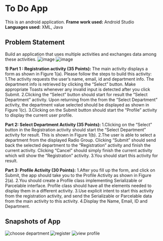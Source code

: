 # To Do App

This is an android application. 
**Frame work used:** Android Studio
**Languages used:** XML, Java

## Problem Statement

Build an  application  that  uses  multiple  activities  and exchanges data among these activities. 
![image](https://user-images.githubusercontent.com/70915043/137659661-184e2bf6-14f6-4af2-bd83-483ed415eeb1.png)
![image](https://user-images.githubusercontent.com/70915043/137659749-432a2164-38f2-4bdf-a472-446d874cf285.png)


**1) Part 1 :  Registration activity (35 Points):**
The  main  activity  displays  a  form  as  shown  in  Figure  1(a).  Please  follow  the  steps  to build this activity: 
1.The   activity   requests   the   user’s   name,   email,   id   and   department   info.   The department info is retrieved by clicking the “Select” button.  Make appropriate Toasts whenever any invalid input is detected after you click Submit. 
2.Clicking  the  “Select”  button  should  start  for  result  the  “Select  Department”  activity. Upon returning from the from the “Select Department” activity, the department value selected should be displayed as shown in Figure 1(c). 
3.Clicking on the Submit button should start the “Profile” activity to display the current user profile.

**Part 2: Select Department Activity (35 Points):** 
1.Clicking  on  the  “Select”  button  in  the  Registration  activity  should  start  the  “Select Department” activity for result. This is shown in Figure 1(b). 
2.The  user  is  able  to  select  a  department  from  the  displayed  Radio  Group.  Clicking “Submit” should send back the selected department to the “Registration” activity and finish  the  current  activity.  Clicking  “Cancel”  should  simply  finish  the  current  activity which will show the “Registration” activity. 
3.You should  start this activity for result.  

**Part 3: Profile Activity (30 Points):** 
1.After you fill up the form, and click on Submit, the app should take you to the Profile Activity as shown in Figure 2(a). 
2.You should create a Profile class implementing Serializable or Parcelable interface. Profile  class  should  have  all  the  elements  needed  to  display  them  in  a  different activity.
3.Use  explicit  intent  to  start  this  activity  from  the  registration  activity,  and  send  the Serializable or Parcelable data from the main activity to this activity. 4.Display the Name, Email, ID and Department. 

## Snapshots of App
![choose department](https://user-images.githubusercontent.com/70915043/137659866-25edfba1-a274-4997-8a00-83aecb6cbe2c.PNG)
![register](https://user-images.githubusercontent.com/70915043/137659873-9383006f-0a3f-45f5-8602-8836b22d58ac.PNG)
![view profile](https://user-images.githubusercontent.com/70915043/137659881-74737fdd-3a45-43b8-9074-a93ebe523323.PNG)



